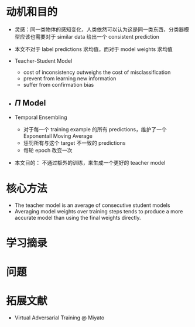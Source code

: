 <link rel="stylesheet" type="text/css" href="auto-number-title.css" />

# 动机和目的
- 灵感：同一类物体的感知变化，人类依然可以认为这是同一类东西，分类器模型应该也需要对于 similar data 给出一个 consistent prediction
- 本文不对于 label predictions 求均值，而对于 model weights 求均值
- Teacher-Student Model
  - cost of inconsistency outweighs the cost of misclassification
  - prevent from learning new information
  - suffer from confirmation bias

- $\Pi$ Model
  - 
- Temporal Ensembling
  - 对于每一个 training example 的所有 predictions，维护了一个 Exponentail Moving Average
  - 惩罚所有与这个 target 不一致的 predictions
  - 每轮 epoch 改变一次
- 本文目的： 不通过额外的训练，来生成一个更好的 teacher model

# 核心方法
- The teacher model is an average of consecutive student models
- Averaging model weights over training steps tends to produce a more accurate model than using the final weights directly.

# 学习摘录

# 问题

# 拓展文献
- Virtual Adversarial Training @ Miyato